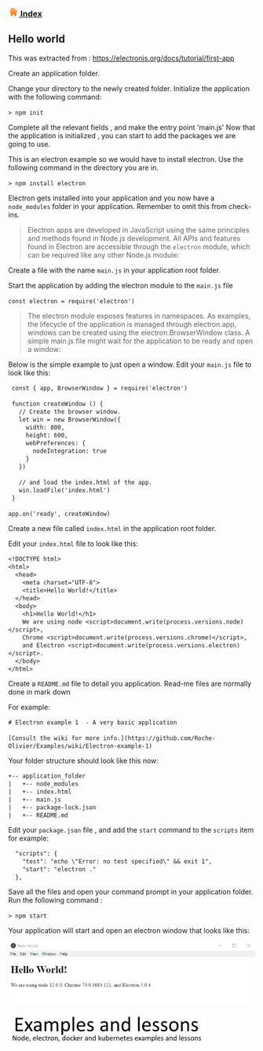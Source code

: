### [![Index](https://github.com/Roche-Olivier/help.windows10.nodejs.electron.basics/blob/master/_content/_images/home.png "Index") Index](https://github.com/Roche-Olivier/help.windows10.nodejs.electron.basics)

## Hello world

This was extracted from : https://electronjs.org/docs/tutorial/first-app

Create an application folder.

Change your directory to the newly created folder.
Initialize the application with the following command:

`> npm init`

Complete all the relevant fields , and make the entry point 'main.js'
Now that the application is initialized , you can start to add the packages we are going to use.

This is an electron example so we would have to install electron.
Use the following command in the directory you are in.

`> npm install electron`

Electron gets installed into your application and you now have a `node_modules` folder in your application.
Remember to omit this from check-ins.

> Electron apps are developed in JavaScript using the same principles and methods found in Node.js development. All APIs and features found in Electron are accessible through the `electron` module, which can be required like any other Node.js module:


Create a file with the name `main.js` in your application root folder.

Start the application by adding the electron module to the `main.js` file

`const electron = require('electron')`

> The electron module exposes features in namespaces. As examples, the lifecycle of the application is managed through electron.app, windows can be created using the electron.BrowserWindow class. A simple main.js file might wait for the application to be ready and open a window:

Below is the simple example to just open a window.
Edit your `main.js` file to look like this:

``` 
 const { app, BrowserWindow } = require('electron')

 function createWindow () {
   // Create the browser window.
   let win = new BrowserWindow({
     width: 800,
     height: 600,
     webPreferences: {
       nodeIntegration: true
     }
   })

   // and load the index.html of the app.
   win.loadFile('index.html')
 }

app.on('ready', createWindow)
```

Create a new file called `index.html` in the application root folder.

Edit your `index.html` file to look like this:

``` 
<!DOCTYPE html>
<html>
  <head>
    <meta charset="UTF-8">
    <title>Hello World!</title>
  </head>
  <body>
    <h1>Hello World!</h1>
    We are using node <script>document.write(process.versions.node)</script>,
    Chrome <script>document.write(process.versions.chrome)</script>,
    and Electron <script>document.write(process.versions.electron)</script>.
  </body>
</html>
```

Create a `README.md` file to detail you application.
Read-me files are normally done in mark down

For example:
``` 
# Electron example 1  - A very basic application

[Consult the wiki for more info.](https://github.com/Roche-Olivier/Examples/wiki/Electron-example-1)

```


Your folder structure should look like this now:
``` 
+-- application_folder
|   +-- node_modules
|   +-- index.html
|   +-- main.js
|   +-- package-lock.json
|   +-- README.md
```

Edit your `package.json` file , and add the `start` command to the `scripts` item for example:
``` 
  "scripts": {
    "test": "echo \"Error: no test specified\" && exit 1",
    "start": "electron ."
  },
```

Save all the files and open your command prompt in your application folder.
Run the following command :

`> npm start `

Your application will start and open an electron window that looks like this:

![applicaiton_image](https://github.com/Roche-Olivier/Examples/blob/master/Examples/Images/ex1_electron_screen.png "Application screen")



![Examples and lessons](https://github.com/Roche-Olivier/help.windows10.nodejs.electron.basics/blob/master/_content/_images/footer.png "Examples and lessons")




